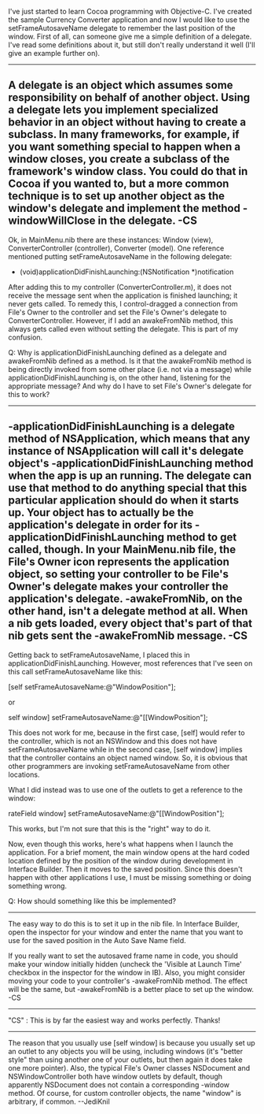 

I've just started to learn Cocoa programming with Objective-C. I've created the sample Currency Converter application and now I would like to use the setFrameAutosaveName delegate to remember the last position of the window. First of all, can someone give me a simple definition of a delegate. I've read some definitions about it, but still don't really understand it well (I'll give an example further on).

----
A delegate is an object which assumes some responsibility on behalf of another object. Using a delegate lets you implement specialized behavior in an object without having to create a subclass. In many frameworks, for example, if you want something special to happen when a window closes, you create a subclass of the framework's window class. You could do that in Cocoa if you wanted to, but a more common technique is to set up another object as the window's delegate and implement the method -windowWillClose in the delegate. -CS
----

Ok, in MainMenu.nib there are these instances: Window (view), ConverterController (controller), Converter (model). One reference mentioned putting setFrameAutosaveName in the following delegate:
    
- (void)applicationDidFinishLaunching:(NSNotification *)notification

After adding this to my controller (ConverterController.m), it does not receive the message sent when the application is finished launching; it never gets called. To remedy this, I control-dragged a connection from File's Owner to the controller and set the File's Owner's delegate to ConverterController. However, if I add an awakeFromNib method, this always gets called even without setting the delegate. This is part of my confusion.

Q: Why is applicationDidFinishLaunching defined as a delegate and awakeFromNib defined as a method. Is it that the awakeFromNib method is being directly invoked from some other place (i.e. not via a message) while applicationDidFinishLaunching is, on the other hand, listening for the appropriate message? And why do I have to set File's Owner's delegate for this to work?

----
-applicationDidFinishLaunching is a delegate method of NSApplication, which means that any instance of NSApplication will call it's delegate object's -applicationDidFinishLaunching method when the app is up an running. The delegate can use that method to do anything special that this particular application should do when it starts up. Your object has to actually be the application's delegate in order for its -applicationDidFinishLaunching method to get called, though. In your MainMenu.nib file, the File's Owner icon represents the application object, so setting your controller to be File's Owner's delegate makes your controller the application's delegate. -awakeFromNib, on the other hand, isn't a delegate method at all. When a nib gets loaded, every object that's part of that nib gets sent the -awakeFromNib message. -CS
----

Getting back to setFrameAutosaveName, I placed this in applicationDidFinishLaunching. However, most references that I've seen on this call setFrameAutosaveName like this:
    
[self setFrameAutosaveName:@"WindowPosition"];

or
    
self window] setFrameAutosaveName:@"[[WindowPosition"];

This does not work for me, because in the first case, [self] would refer to the controller, which is not an NSWindow and this does not have setFrameAutosaveName while in the second case, [self window] implies that the controller contains an object named window. So, it is obvious that other programmers are invoking setFrameAutosaveName from other locations.

What I did instead was to use one of the outlets to get a reference to the window:
    
rateField window] setFrameAutosaveName:@"[[WindowPosition"];

This works, but I'm not sure that this is the "right" way to do it.

Now, even though this works, here's what happens when I launch the application. For a brief moment, the main window opens at the hard coded location defined by the position of the window during development in Interface Builder. Then it moves to the saved position. Since this doesn't happen with other applications I use, I must be missing something or doing something wrong.

Q: How should something like this be implemented?

----
The easy way to do this is to set it up in the nib file. In Interface Builder, open the inspector for your window and enter the name that you want to use for the saved position in the Auto Save Name field.

If you really want to set the autosaved frame name in code, you should make your window initially hidden (uncheck the 'Visible at Launch Time' checkbox in the inspector for the window in IB). Also, you might consider moving your code to your controller's -awakeFromNib method. The effect will be the same, but -awakeFromNib is a better place to set up the window. -CS

----
"CS" : This is by far the easiest way and works perfectly. Thanks!

----
The reason that you usually use     [self window] is because you usually set up an outlet to any objects you will be using, including windows (it's "better style" than using another one of your outlets, but then again it does take one more pointer). Also, the typical File's Owner classes NSDocument and NSWindowController both have     window outlets by default, though apparently NSDocument does not contain a corresponding     -window method. Of course, for custom controller objects, the name "window" is arbitrary, if common. --JediKnil
